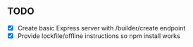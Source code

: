 ## TODO
- [x] Create basic Express server with /builder/create endpoint
- [x] Provide lockfile/offline instructions so npm install works
